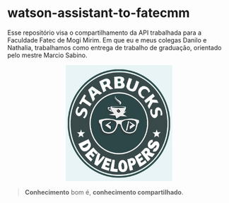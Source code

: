 # watson-assistant-to-fatecmm
Esse repositório visa o compartilhamento da API trabalhada para a Faculdade Fatec de Mogi Mirim. Em que eu e meus colegas Danilo e Nathalia, trabalhamos como entrega de trabalho de graduação, orientado pelo mestre Marcio Sabino.

<p align="center">
  <img src="https://github.com/weslen02/watson-assistant-to-fatecmm/blob/master/img/starbucksDevelopers2.png" alt="Starbuck Developers image" width="241" height="262">
  <br/>
</p>

> **Conhecimento** bom é, **conhecimento compartilhado**.
